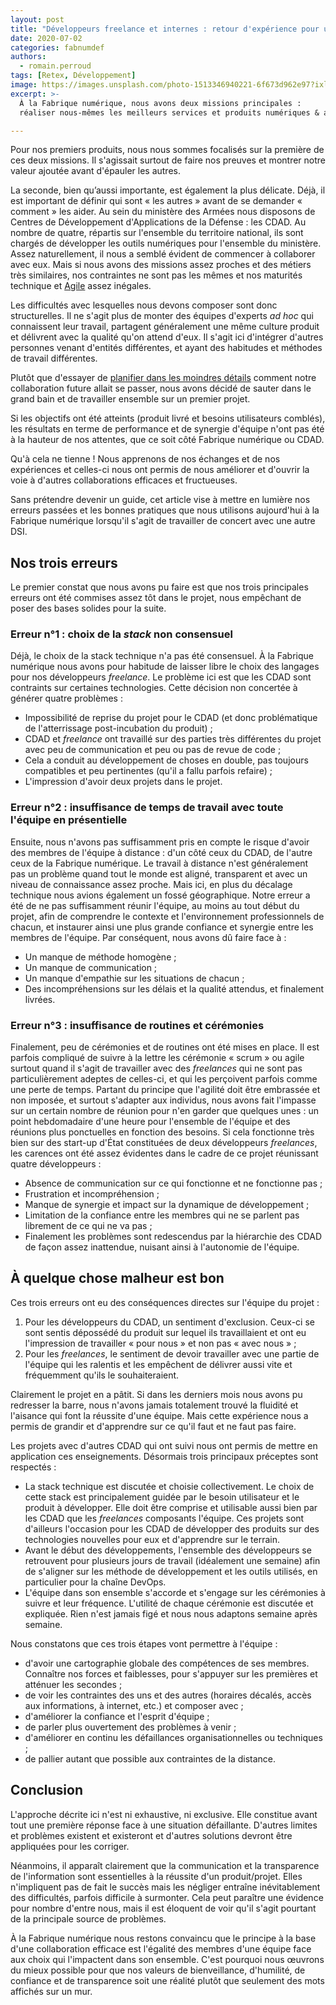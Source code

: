 ```yaml
---
layout: post
title: "Développeurs freelance et internes : retour d'expérience pour une collaboration efficace"
date: 2020-07-02
categories: fabnumdef
authors:
  - romain.perroud
tags: [Retex, Développement]
image: https://images.unsplash.com/photo-1513346940221-6f673d962e97?ixlib=rb-1.2.1&ixid=eyJhcHBfaWQiOjEyMDd9&auto=format&fit=crop&w=1200&q=80
excerpt: >-
  À la Fabrique numérique, nous avons deux missions principales :
  réaliser nous-mêmes les meilleurs services et produits numériques & aider les autres à faire de même.

---
```


Pour nos premiers produits, nous nous sommes focalisés sur la première de ces deux missions. Il s'agissait surtout de faire nos preuves et montrer notre valeur ajoutée avant d'épauler les autres.

La seconde, bien qu’aussi importante, est également la plus délicate. Déjà, il est important de définir qui sont « les autres » avant de se demander « comment » les aider. Au sein du ministère des Armées nous disposons de Centres de Développement d'Applications de la Défense : les CDAD. Au nombre de quatre, répartis sur l'ensemble du territoire national, ils sont chargés de développer les outils numériques pour l'ensemble du ministère. Assez naturellement, il nous a semblé évident de commencer à collaborer avec eux. Mais si nous avons des missions assez proches et des métiers très similaires, nos contraintes ne sont pas les mêmes et nos maturités technique et [Agile](http://agilemanifesto.org/iso/fr/manifesto.html) assez inégales.

Les difficultés avec lesquelles nous devons composer sont donc structurelles. Il ne s'agit plus de monter des équipes d'experts _ad hoc_ qui connaissent leur travail, partagent généralement une même culture produit et délivrent avec la qualité qu'on attend d'eux. Il s'agit ici d'intégrer d'autres personnes venant d'entités différentes, et ayant des habitudes et méthodes de travail différentes.

Plutôt que d'essayer de [planifier dans les moindres détails](https://f14e.fr/2019/09/11/raison-restons-agiles/) comment notre collaboration future allait se passer, nous avons décidé de sauter dans le grand bain et de travailler ensemble sur un premier projet.

Si les objectifs ont été atteints (produit livré et besoins utilisateurs comblés), les résultats en terme de performance et de synergie d'équipe n'ont pas été à la hauteur de nos attentes, que ce soit côté Fabrique numérique ou CDAD.

Qu'à cela ne tienne ! Nous apprenons de nos échanges et de nos expériences et celles-ci nous ont permis de nous améliorer et d'ouvrir la voie à d'autres collaborations efficaces et fructueuses.

Sans prétendre devenir un guide, cet article vise à mettre en lumière nos erreurs passées et les bonnes pratiques que nous utilisons aujourd'hui à la Fabrique numérique lorsqu'il s'agit de travailler de concert avec une autre DSI.

## Nos trois erreurs
Le premier constat que nous avons pu faire est que nos trois principales erreurs ont été commises assez tôt dans le projet, nous empêchant de poser des bases solides pour la suite.

### Erreur n°1 : choix de la _stack_ non consensuel
Déjà, le choix de la stack technique n'a pas été consensuel. À la Fabrique numérique nous avons pour habitude de laisser libre le choix des langages pour nos développeurs _freelance_. Le problème ici est que les CDAD sont contraints sur certaines technologies. Cette décision non concertée à générer quatre problèmes :
- Impossibilité de reprise du projet pour le CDAD (et donc problématique de l'atterrissage post-incubation du produit) ;
- CDAD et _freelance_ ont travaillé sur des parties très différentes du projet avec peu de communication et peu ou pas de revue de code ;
- Cela a conduit au développement de choses en double, pas toujours compatibles et peu pertinentes (qu'il a fallu parfois refaire) ;
- L'impression d'avoir deux projets dans le projet.

### Erreur n°2 : insuffisance de temps de travail avec toute l'équipe en présentielle
Ensuite, nous n'avons pas suffisamment pris en compte le risque d'avoir des membres de l'équipe à distance : d'un côté ceux du CDAD, de l'autre ceux de la Fabrique numérique. Le travail à distance n'est généralement pas un problème quand tout le monde est aligné, transparent et avec un niveau de connaissance assez proche. Mais ici, en plus du décalage technique nous avions également un fossé géographique. Notre erreur a été de ne pas suffisamment réunir l'équipe, au moins au tout début du projet, afin de comprendre le contexte et l'environnement professionnels de chacun, et instaurer ainsi une plus grande confiance et synergie entre les membres de l'équipe. Par conséquent, nous avons dû faire face à :
* Un manque de méthode homogène ;
* Un manque de communication ;
* Un manque d'empathie sur les situations de chacun ;
* Des incompréhensions sur les délais et la qualité attendus, et finalement livrées.

### Erreur n°3 : insuffisance de routines et cérémonies
Finalement, peu de cérémonies et de routines ont été mises en place. Il est parfois compliqué de suivre à la lettre les cérémonie « scrum » ou agile surtout quand il s'agit de travailler avec des _freelances_ qui ne sont pas particulièrement adeptes de celles-ci, et qui les perçoivent parfois comme une perte de temps. Partant du principe que l'agilité doit être embrassée et non imposée, et surtout s'adapter aux individus, nous avons fait l'impasse sur un certain nombre de réunion pour n'en garder que quelques unes : un point hebdomadaire d'une heure pour l'ensemble de l'équipe et des réunions plus ponctuelles en fonction des besoins. Si cela fonctionne très bien sur des start-up d'État constituées de deux développeurs _freelances_, les carences ont été assez évidentes dans le cadre de ce projet réunissant quatre développeurs :
* Absence de communication sur ce qui fonctionne et ne fonctionne pas ;
* Frustration et incompréhension ;
* Manque de synergie et impact sur la dynamique de développement ;
* Limitation de la confiance entre les membres qui ne se parlent pas librement de ce qui ne va pas ;
* Finalement les problèmes sont redescendus par la hiérarchie des CDAD de façon assez inattendue, nuisant ainsi à l'autonomie de l'équipe.


## À quelque chose malheur est bon
Ces trois erreurs ont eu des conséquences directes sur l'équipe du projet :
1. Pour les développeurs du CDAD, un sentiment d'exclusion. Ceux-ci se sont sentis dépossédé du produit sur lequel ils travaillaient et ont eu l'impression de travailler « pour nous » et non pas « avec nous » ;
2. Pour les _freelances_, le sentiment de devoir travailler avec une partie de l'équipe qui les ralentis et les empêchent de délivrer aussi vite et fréquemment qu'ils le souhaiteraient.

Clairement le projet en a pâtit. Si dans les derniers mois nous avons pu redresser la barre, nous n'avons jamais totalement trouvé la fluidité et l'aisance qui font la réussite d'une équipe. Mais cette expérience nous a permis de grandir et d'apprendre sur ce qu'il faut et ne faut pas faire.

Les projets avec d'autres CDAD qui ont suivi nous ont permis de mettre en application ces enseignements. Désormais trois principaux préceptes sont respectés :
* La stack technique est discutée et choisie collectivement. Le choix de cette stack est principalement guidée par le besoin utilisateur et le produit à développer. Elle doit être comprise et utilisable aussi bien par les CDAD que les _freelances_ composants l'équipe. Ces projets sont d'ailleurs l'occasion pour les CDAD de développer des produits sur des technologies nouvelles pour eux et d'apprendre sur le terrain.
* Avant le début des développements, l'ensemble des développeurs se retrouvent pour plusieurs jours de travail (idéalement une semaine) afin de s'aligner sur les méthode de développement et les outils utilisés, en particulier pour la chaîne DevOps.
* L'équipe dans son ensemble s'accorde et s'engage sur les cérémonies à suivre et leur fréquence. L'utilité de chaque cérémonie est discutée et expliquée. Rien n'est jamais figé et nous nous adaptons semaine après semaine.

Nous constatons que ces trois étapes vont permettre à l'équipe :
* d'avoir une cartographie globale des compétences de ses membres. Connaître nos forces et faiblesses, pour s'appuyer sur les premières et atténuer les secondes ;
* de voir les contraintes des uns et des autres (horaires décalés, accès aux informations, à internet, etc.) et composer avec ;
* d'améliorer la confiance et l'esprit d'équipe ;
* de parler plus ouvertement des problèmes à venir ;
* d'améliorer en continu les défaillances organisationnelles ou techniques ;
* de pallier autant que possible aux contraintes de la distance.

## Conclusion
L'approche décrite ici n'est ni exhaustive, ni exclusive. Elle constitue avant tout une première réponse face à une situation défaillante. D'autres limites et problèmes existent et existeront et d'autres solutions devront être appliquées pour les corriger.

Néanmoins, il apparaît clairement que la communication et la transparence de l'information sont essentielles à la réussite d'un produit/projet. Elles n'impliquent pas de fait le succès mais les négliger entraîne inévitablement des difficultés, parfois difficile à surmonter. Cela peut paraître une évidence pour nombre d'entre nous, mais il est éloquent de voir qu'il s'agit pourtant de la principale source de problèmes.

À la Fabrique numérique nous restons convaincu que le principe à la base d'une collaboration efficace est l'égalité des membres d'une équipe face aux choix qui l'impactent dans son ensemble. C'est pourquoi nous œuvrons du mieux possible pour que nos valeurs de bienveillance, d'humilité, de confiance et de transparence soit une réalité plutôt que seulement des mots affichés sur un mur.
